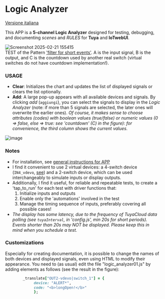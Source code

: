 # Logic Analyzer
[Versione italiana](https://github.com/msillano/IoTwebUI/blob/main/APP/Logic%20Analyzer/LEGGIMI.md)

This APP is a **5-channel Logic Analyzer** designed for testing, debugging, and documenting _scenes_ and _RULES_ for **Tuya** and **IoTwebUI**.

![Screenshot 2025-02-21 155415](https://github.com/user-attachments/assets/512b24fd-c1ad-4964-92e0-3ce16390bbad)<br>
TEST of the Pattern ['filter for short events'](https://github.com/msillano/IoTwebUI/blob/main/patterns/filter%20for%20short%20events.md). A is the input signal, B is the output, and C is the countdown used by another real switch (virtual switches do not have countdown implementation!).

### USAGE
* **Clear**: Initializes the chart and updates the list of displayed signals or clears the list optionally.
* **Add**: A large pop-up appears with all available devices and signals. By clicking _add_ (`aggiungi`), you can select the signals to display in the _Logic Analyzer_ (note: if more than 5 signals are selected, the later ones will overwrite the earlier ones).
_Of course, it makes sense to choose attributes (codes) with boolean values (true/false) or numeric values (0 => false, else => true: see 'countdown' (C) in the figure): for convenience, the third column shows the current values._

![image](https://github.com/user-attachments/assets/e0b957f3-9371-405e-9981-630d13f7dec6)

### Notes
* For installation, see [general instructions for APP](https://github.com/msillano/IoTwebUI/tree/main/APP#installation-and-use)
* I find it convenient to use 2 virtual devices: a 4-switch device (`IN4_vdevo`, [see](https://www.tuyaexpo.com/product/1078029)) and a 2-switch device, which can be used interchangeably to simulate inputs or display outputs.
* Additionally, I find it useful, for reliable and repeatable tests, to create a 'tap_to_run' for each test with driver functions that:
  1. Initialize inputs and outputs
  2. Enable only the 'automations' involved in the test
  3. Manage the timing sequence of inputs, preferably covering all possible cases!
* _The display has some latency, due to the frequency of TuyaCloud data polling (see `tuyaInterval`, in 'config.js', min 20s for short periods). Events shorter than 20s may NOT be displayed. Please keep this in mind when you schedule a test._


### Customizations
Especially for creating documentation, it is possible to change the names of both devices and displayed signals, even using HTML to modify their appearance.
You need to (as usual) edit the file "logic_analyzer01.js" by adding elements as follows (see the result in the figure):
```ruby
        _translate["OUT2-vdevo|switch_1"] = {
             device: "ALERT*",
             code: "<b>longOpen!</b>"
             };
```             
